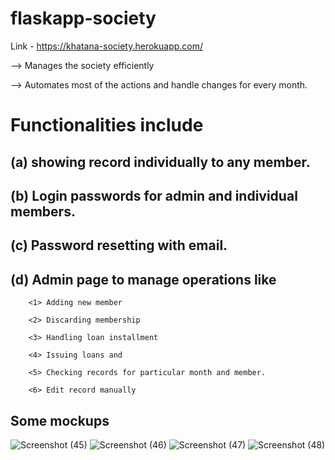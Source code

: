 # flaskapp-society

Link - https://khatana-society.herokuapp.com/


--> Manages the society efficiently

--> Automates most of the actions and handle changes for every month.

# Functionalities include 

  ## (a) showing record individually to any member.
  
  ## (b)  Login passwords for admin and individual members.
  
  ## (c) Password resetting with email.
  
  ## (d) Admin page to manage operations like
  
        <1> Adding new member 
        
        <2> Discarding membership 
        
        <3> Handling loan installment 
        
        <4> Issuing loans and 
        
        <5> Checking records for particular month and member.
        
        <6> Edit record manually
        
        
        
## Some mockups
 
![Screenshot (45)](https://user-images.githubusercontent.com/47058253/103559097-9c2e0c80-4edb-11eb-91f9-e74a9315f1d1.png)
![Screenshot (46)](https://user-images.githubusercontent.com/47058253/103559126-a6e8a180-4edb-11eb-84d4-e36c04c185bb.png)
![Screenshot (47)](https://user-images.githubusercontent.com/47058253/103559137-abad5580-4edb-11eb-83d8-8b87b4352499.png)
![Screenshot (48)](https://user-images.githubusercontent.com/47058253/103559143-ad771900-4edb-11eb-9143-37ab70751c54.png)
